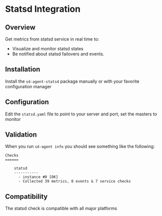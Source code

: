 # Statsd Integration

## Overview

Get metrics from statsd service in real time to:

* Visualize and monitor statsd states
* Be notified about statsd failovers and events.

## Installation

Install the `sd-agent-statsd` package manually or with your favorite configuration manager

## Configuration

Edit the `statsd.yaml` file to point to your server and port, set the masters to monitor

## Validation

When you run `sd-agent info` you should see something like the following:

    Checks
    ======

        statsd
        -----------
          - instance #0 [OK]
          - Collected 39 metrics, 0 events & 7 service checks

## Compatibility

The statsd check is compatible with all major platforms
